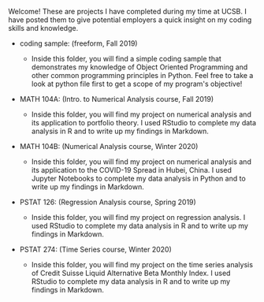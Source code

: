 Welcome! These are projects I have completed during my time at UCSB. I have posted them to give potential employers a quick insight on my coding skills and knowledge. 

- coding sample: (freeform, Fall 2019) 
   - Inside this folder, you will find a simple coding sample that demonstrates my knowledge of Object Oriented Programming and other common programming principles in Python. Feel free to take a look at python file first to get a scope of my program's objective! 

- MATH 104A: (Intro. to Numerical Analysis course, Fall 2019) 
   - Inside this folder, you will find my project on numerical analysis and its application to portfolio theory. I used RStudio to complete my data analysis in R and to write up my findings in Markdown. 

- MATH 104B: (Numerical Analysis course, Winter 2020) 
   - Inside this folder, you will find my project on numerical analysis and its application to the COVID-19 Spread in Hubei, China. I used Jupyter Notebooks to complete my data analysis in Python and to write up my findings in Markdown. 

- PSTAT 126: (Regression Analysis course, Spring 2019) 
   - Inside this folder, you will find my project on regression analysis. I used RStudio to complete my data analysis in R and to write up my findings in Markdown.

- PSTAT 274: (Time Series course, Winter 2020) 
   - Inside this folder, you will find my project on the time series analysis of Credit Suisse Liquid Alternative Beta Monthly Index. I used RStudio to complete my data analysis in R and to write up my findings in Markdown. 


